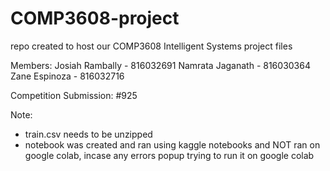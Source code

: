 # COMP3608-project
repo created to host our COMP3608 Intelligent  Systems project files

Members:
Josiah Rambally - 816032691
Namrata Jaganath - 816030364
Zane Espinoza - 816032716

Competition Submission: #925

Note: 
- train.csv needs to be unzipped 
- notebook was created and ran using kaggle notebooks and NOT ran on google colab, incase any errors popup trying to run it on google colab
